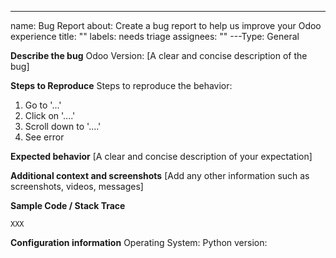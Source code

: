 ---

name: Bug Report about: Create a bug report to help us improve your Odoo experience
title: "" labels: needs triage assignees: "" ---Type: General

<!----- Input information below ----->

<!--
**Prior to filing an issue, please review:**
- Existing issues at https://github.com/odoo/odoo/issues
- Odoo documentation at https://www.odoo.com/documentation/
- FAQs at https://www.odoo.com/forum
-->

**Describe the bug** Odoo Version: [A clear and concise description of the bug]

**Steps to Reproduce** Steps to reproduce the behavior:

1. Go to '...'
2. Click on '....'
3. Scroll down to '....'
4. See error

**Expected behavior** [A clear and concise description of your expectation]

**Additional context and screenshots** [Add any other information such as screenshots,
videos, messages]

**Sample Code / Stack Trace**

```
XXX
```

**Configuration information** Operating System: Python version:

